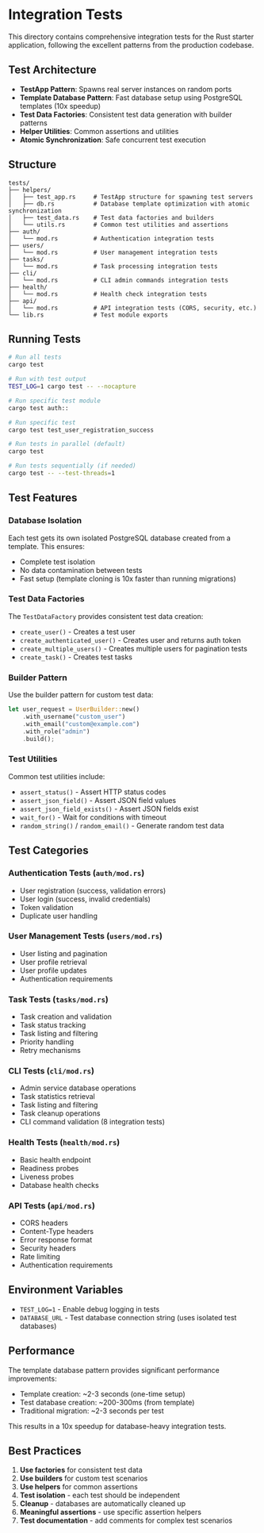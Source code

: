 # Integration Tests

This directory contains comprehensive integration tests for the Rust starter application, following the excellent patterns from the production codebase.

## Test Architecture

- **TestApp Pattern**: Spawns real server instances on random ports
- **Template Database Pattern**: Fast database setup using PostgreSQL templates (10x speedup)
- **Test Data Factories**: Consistent test data generation with builder patterns
- **Helper Utilities**: Common assertions and utilities
- **Atomic Synchronization**: Safe concurrent test execution

## Structure

```
tests/
├── helpers/
│   ├── test_app.rs     # TestApp structure for spawning test servers
│   ├── db.rs           # Database template optimization with atomic synchronization
│   ├── test_data.rs    # Test data factories and builders
│   └── utils.rs        # Common test utilities and assertions
├── auth/
│   └── mod.rs          # Authentication integration tests
├── users/
│   └── mod.rs          # User management integration tests
├── tasks/
│   └── mod.rs          # Task processing integration tests
├── cli/
│   └── mod.rs          # CLI admin commands integration tests
├── health/
│   └── mod.rs          # Health check integration tests
├── api/
│   └── mod.rs          # API integration tests (CORS, security, etc.)
└── lib.rs              # Test module exports
```

## Running Tests

```bash
# Run all tests
cargo test

# Run with test output
TEST_LOG=1 cargo test -- --nocapture

# Run specific test module
cargo test auth::

# Run specific test
cargo test test_user_registration_success

# Run tests in parallel (default)
cargo test

# Run tests sequentially (if needed)
cargo test -- --test-threads=1
```

## Test Features

### Database Isolation
Each test gets its own isolated PostgreSQL database created from a template. This ensures:
- Complete test isolation
- No data contamination between tests
- Fast setup (template cloning is 10x faster than running migrations)

### Test Data Factories
The `TestDataFactory` provides consistent test data creation:
- `create_user()` - Creates a test user
- `create_authenticated_user()` - Creates user and returns auth token
- `create_multiple_users()` - Creates multiple users for pagination tests
- `create_task()` - Creates test tasks

### Builder Pattern
Use the builder pattern for custom test data:
```rust
let user_request = UserBuilder::new()
    .with_username("custom_user")
    .with_email("custom@example.com")
    .with_role("admin")
    .build();
```

### Test Utilities
Common test utilities include:
- `assert_status()` - Assert HTTP status codes
- `assert_json_field()` - Assert JSON field values
- `assert_json_field_exists()` - Assert JSON fields exist
- `wait_for()` - Wait for conditions with timeout
- `random_string()` / `random_email()` - Generate random test data

## Test Categories

### Authentication Tests (`auth/mod.rs`)
- User registration (success, validation errors)
- User login (success, invalid credentials)
- Token validation
- Duplicate user handling

### User Management Tests (`users/mod.rs`)
- User listing and pagination
- User profile retrieval
- User profile updates
- Authentication requirements

### Task Tests (`tasks/mod.rs`)
- Task creation and validation
- Task status tracking
- Task listing and filtering
- Priority handling
- Retry mechanisms

### CLI Tests (`cli/mod.rs`)
- Admin service database operations
- Task statistics retrieval
- Task listing and filtering
- Task cleanup operations
- CLI command validation (8 integration tests)

### Health Tests (`health/mod.rs`)
- Basic health endpoint
- Readiness probes
- Liveness probes
- Database health checks

### API Tests (`api/mod.rs`)
- CORS headers
- Content-Type headers
- Error response format
- Security headers
- Rate limiting
- Authentication requirements

## Environment Variables

- `TEST_LOG=1` - Enable debug logging in tests
- `DATABASE_URL` - Test database connection string (uses isolated test databases)

## Performance

The template database pattern provides significant performance improvements:
- Template creation: ~2-3 seconds (one-time setup)
- Test database creation: ~200-300ms (from template)
- Traditional migration: ~2-3 seconds per test

This results in a 10x speedup for database-heavy integration tests.

## Best Practices

1. **Use factories** for consistent test data
2. **Use builders** for custom test scenarios
3. **Use helpers** for common assertions
4. **Test isolation** - each test should be independent
5. **Cleanup** - databases are automatically cleaned up
6. **Meaningful assertions** - use specific assertion helpers
7. **Test documentation** - add comments for complex test scenarios